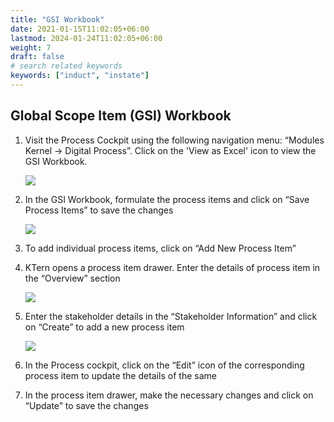 ```yaml
---
title: "GSI Workbook"
date: 2021-01-15T11:02:05+06:00
lastmod: 2024-01-24T11:02:05+06:00
weight: 7
draft: false
# search related keywords
keywords: ["induct", "instate"]
---
```


## Global Scope Item (GSI) Workbook

1. Visit the Process Cockpit using the following navigation menu: “Modules Kernel -> Digital Process”.
   Click on the 'View as Excel' icon to view the GSI Workbook.

   ![](https://storage.googleapis.com/ktern-public-files/product-documentation/process-cockpit.png)

2. In the GSI Workbook, formulate the process items and click on “Save Process Items” to save the
   changes

   ![](https://storage.googleapis.com/ktern-public-files/product-documentation/gsi-worksheet.png)

3. To add individual process items, click on “Add New Process Item”

4. KTern opens a process item drawer. Enter the details of process item in the “Overview” section

   ![](https://storage.googleapis.com/ktern-public-files/product-documentation/process-drawer.png)

5. Enter the stakeholder details in the “Stakeholder Information” and click on “Create” to add a new
   process item

   ![](https://storage.googleapis.com/ktern-public-files/product-documentation/process-drawer-1.png)

6. In the Process cockpit, click on the “Edit” icon of the corresponding process item to update the
   details of the same

7. In the process item drawer, make the necessary changes and click on “Update” to save the changes

